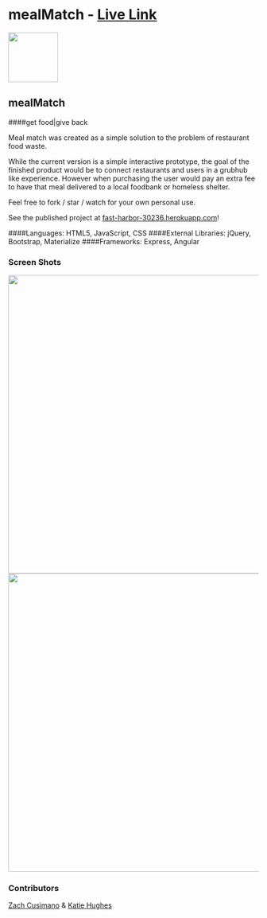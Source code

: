 # mealMatch - [Live Link](https://fast-harbor-30236.herokuapp.com/)

<img src="https://cloud.githubusercontent.com/assets/7833470/10423298/ea833a68-7079-11e5-84f8-0a925ab96893.png" width="100">

## mealMatch

####get food|give back

Meal match was created as a simple solution to the problem of restaurant food waste.

While the current version is a simple interactive prototype, the goal of the finished product would be to connect restaurants and users in a grubhub like experience. However when purchasing the user would pay an extra fee to have that meal delivered to a local foodbank or homeless shelter.

Feel free to fork / star / watch for your own personal use.

See the published project at [fast-harbor-30236.herokuapp.com](https://fast-harbor-30236.herokuapp.com/)!

####Languages:
HTML5, JavaScript, CSS
####External Libraries:
jQuery, Bootstrap, Materialize
####Frameworks:
Express, Angular



### Screen Shots
<img src="http://i.imgur.com/R3grlkv.jpg" width="600">
<img src="http://i.imgur.com/tELZ0jB.png" width="600">

### Contributors
[Zach Cusimano](https://github.com/c00z) & [Katie Hughes](https://www.linkedin.com/in/hughezilla)
